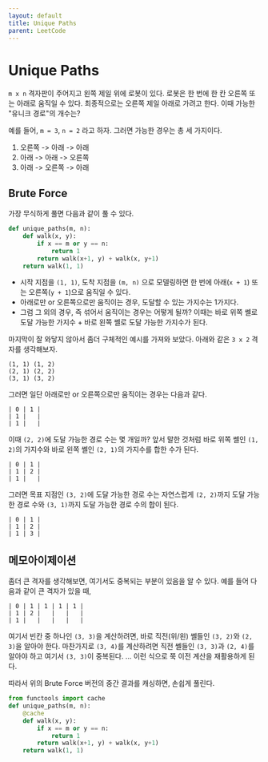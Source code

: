 ```yaml
---
layout: default
title: Unique Paths
parent: LeetCode
---
```


# Unique Paths
 `m x n` 격자판이 주어지고 왼쪽 제일 위에 로봇이 있다. 로봇은 한 번에
 한 칸 오른쪽 또는 아래로 움직일 수 있다. 최종적으로는 오른쪽 제일
 아래로 가려고 한다. 이때 가능한 "유니크 경로"의 개수는?

 예를 들어, `m = 3`, `n = 2` 라고 하자. 그러면 가능한 경우는 총 세
 가지이다.
  1. 오른쪽 -> 아래 -> 아래
  2. 아래 -> 아래 -> 오른쪽
  3. 아래 -> 오른쪽 -> 아래

## Brute Force
 가장 무식하게 풀면 다음과 같이 풀 수 있다.

```python
def unique_paths(m, n):
    def walk(x, y):
        if x == m or y == n:
            return 1
        return walk(x+1, y) + walk(x, y+1)
    return walk(1, 1)
```
 - 시작 지점을 `(1, 1)`, 도착 지점을 `(m, n)` 으로 모델링하면 한 번에
   아래(`x + 1`) 또는 오른쪽(`y + 1`)으로 움직일 수 있다.
 - 아래로만 or 오른쪽으로만 움직이는 경우, 도달할 수 있는 가지수는
   1가지다.
 - 그럼 그 외의 경우, 즉 섞어서 움직이는 경우는 어떻게 될까? 이때는
   바로 위쪽 쎌로 도달 가능한 가지수 + 바로 왼쪽 쎌로 도달 가능한
   가지수가 된다.

 마지막이 잘 와닿지 않아서 좀더 구체적인 예시를 가져와 보았다. 아래와
 같은 `3 x 2` 격자를 생각해보자.

```
(1, 1) (1, 2)
(2, 1) (2, 2)
(3, 1) (3, 2)
```

 그러면 일단 아래로만 or 오른쪽으로만 움직이는 경우는 다음과 같다.

```
| 0 | 1 |
| 1 |   |
| 1 |   |
```

 이때 `(2, 2)`에 도달 가능한 경로 수는 몇 개일까? 앞서 말한 것처럼
 바로 위쪽 쎌인 `(1, 2)`의 가지수와 바로 왼쪽 쎌인 `(2, 1)`의 가지수를
 합한 수가 된다.

```
| 0 | 1 |
| 1 | 2 |
| 1 |   |
```

 그러면 목표 지점인 `(3, 2)`에 도달 가능한 경로 수는 자연스럽게 `(2,
 2)`까지 도달 가능한 경로 수와 `(3, 1)`까지 도달 가능한 경로 수의 합이
 된다.

```
| 0 | 1 |
| 1 | 2 |
| 1 | 3 |
```

## 메모아이제이션
 좀더 큰 격자를 생각해보면, 여기서도 중복되는 부분이 있음을 알 수
 있다. 예를 들어 다음과 같이 큰 격자가 있을 때,

```
| 0 | 1 | 1 | 1 | 1 |
| 1 | 2 |   |   |   |
| 1 |   |   |   |   |
```

 여기서 빈칸 중 하나인 `(3, 3)`을 계산하려면, 바로 직전(위/왼) 쎌들인
 `(3, 2)`와 `(2, 3)`을 알아야 한다. 마찬가지로 `(3, 4)`를 계산하려면
 직전 쎌들인 `(3, 3)`과 `(2, 4)`를 알아야 하고 여기서 `(3, 3)`이
 중복된다. ... 이런 식으로 쭉 이전 계산을 재활용하게 된다.

 따라서 위의 Brute Force 버전의 중간 결과를 캐싱하면, 손쉽게 풀린다.

```python
from functools import cache
def unique_paths(m, n):
    @cache
    def walk(x, y):
        if x == m or y == n:
            return 1
        return walk(x+1, y) + walk(x, y+1)
    return walk(1, 1)
```
